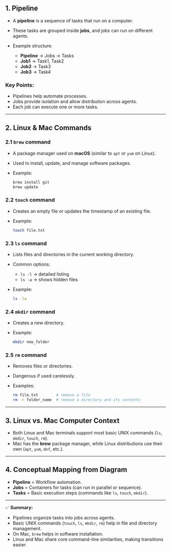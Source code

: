 ## 1. **Pipeline**

* A **pipeline** is a sequence of tasks that run on a computer.
* These tasks are grouped inside **jobs**, and jobs can run on different agents.
* Example structure:

  * **Pipeline** → Jobs → Tasks
  * **Job1** → Task1, Task2
  * **Job2** → Task3
  * **Job3** → Task4

### Key Points:

* Pipelines help automate processes.
* Jobs provide isolation and allow distribution across agents.
* Each job can execute one or more tasks.

---

## 2. **Linux & Mac Commands**

### 2.1 `brew` command

* A package manager used on **macOS** (similar to `apt` or `yum` on Linux).
* Used to install, update, and manage software packages.
* Example:

  ```bash
  brew install git
  brew update
  ```

### 2.2 `touch` command

* Creates an empty file or updates the timestamp of an existing file.
* Example:

  ```bash
  touch file.txt
  ```

### 2.3 `ls` command

* Lists files and directories in the current working directory.
* Common options:

  * `ls -l` → detailed listing
  * `ls -a` → shows hidden files
* Example:

  ```bash
  ls -la
  ```

### 2.4 `mkdir` command

* Creates a new directory.
* Example:

  ```bash
  mkdir new_folder
  ```

### 2.5 `rm` command

* Removes files or directories.
* Dangerous if used carelessly.
* Examples:

  ```bash
  rm file.txt        # remove a file
  rm -r folder_name  # remove a directory and its contents
  ```

---

## 3. **Linux vs. Mac Computer Context**

* Both Linux and Mac terminals support most basic UNIX commands (`ls`, `mkdir`, `touch`, `rm`).
* Mac has the **brew** package manager, while Linux distributions use their own (`apt`, `yum`, `dnf`, etc.).

---

## 4. **Conceptual Mapping from Diagram**

* **Pipeline** = Workflow automation.
* **Jobs** = Containers for tasks (can run in parallel or sequence).
* **Tasks** = Basic execution steps (commands like `ls`, `touch`, `mkdir`).

---

✅ **Summary:**

* Pipelines organize tasks into jobs across agents.
* Basic UNIX commands (`touch`, `ls`, `mkdir`, `rm`) help in file and directory management.
* On Mac, `brew` helps in software installation.
* Linux and Mac share core command-line similarities, making transitions easier.

